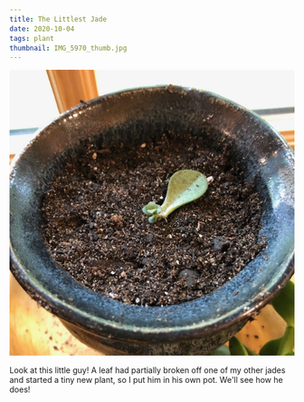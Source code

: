 ```yaml
---
title: The Littlest Jade
date: 2020-10-04
tags: plant
thumbnail: IMG_5970_thumb.jpg
---
```

![](IMG_5970.jpeg)

Look at this little guy! A leaf had partially broken off one of my other jades and started a tiny new plant, so I put him in his own pot. We'll see how he does!
